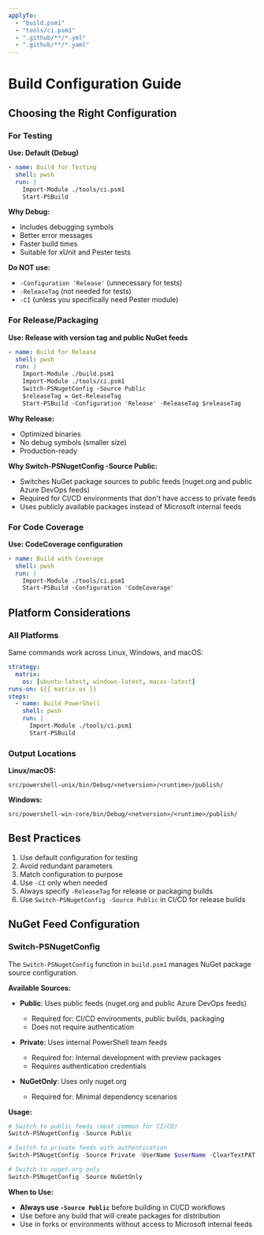 ```yaml
---
applyTo:
  - "build.psm1"
  - "tools/ci.psm1"
  - ".github/**/*.yml"
  - ".github/**/*.yaml"
---
```


# Build Configuration Guide

## Choosing the Right Configuration

### For Testing

**Use: Default (Debug)**

```yaml
- name: Build for Testing
  shell: pwsh
  run: |
    Import-Module ./tools/ci.psm1
    Start-PSBuild
```

**Why Debug:**
- Includes debugging symbols
- Better error messages
- Faster build times
- Suitable for xUnit and Pester tests

**Do NOT use:**
- `-Configuration 'Release'` (unnecessary for tests)
- `-ReleaseTag` (not needed for tests)
- `-CI` (unless you specifically need Pester module)

### For Release/Packaging

**Use: Release with version tag and public NuGet feeds**

```yaml
- name: Build for Release
  shell: pwsh
  run: |
    Import-Module ./build.psm1
    Import-Module ./tools/ci.psm1
    Switch-PSNugetConfig -Source Public
    $releaseTag = Get-ReleaseTag
    Start-PSBuild -Configuration 'Release' -ReleaseTag $releaseTag
```

**Why Release:**
- Optimized binaries
- No debug symbols (smaller size)
- Production-ready

**Why Switch-PSNugetConfig -Source Public:**
- Switches NuGet package sources to public feeds (nuget.org and public Azure DevOps feeds)
- Required for CI/CD environments that don't have access to private feeds
- Uses publicly available packages instead of Microsoft internal feeds

### For Code Coverage

**Use: CodeCoverage configuration**

```yaml
- name: Build with Coverage
  shell: pwsh
  run: |
    Import-Module ./tools/ci.psm1
    Start-PSBuild -Configuration 'CodeCoverage'
```

## Platform Considerations

### All Platforms

Same commands work across Linux, Windows, and macOS:

```yaml
strategy:
  matrix:
    os: [ubuntu-latest, windows-latest, macos-latest]
runs-on: ${{ matrix.os }}
steps:
  - name: Build PowerShell
    shell: pwsh
    run: |
      Import-Module ./tools/ci.psm1
      Start-PSBuild
```

### Output Locations

**Linux/macOS:**
```
src/powershell-unix/bin/Debug/<netversion>/<runtime>/publish/
```

**Windows:**
```
src/powershell-win-core/bin/Debug/<netversion>/<runtime>/publish/
```

## Best Practices

1. Use default configuration for testing
2. Avoid redundant parameters
3. Match configuration to purpose
4. Use `-CI` only when needed
5. Always specify `-ReleaseTag` for release or packaging builds
6. Use `Switch-PSNugetConfig -Source Public` in CI/CD for release builds

## NuGet Feed Configuration

### Switch-PSNugetConfig

The `Switch-PSNugetConfig` function in `build.psm1` manages NuGet package source configuration.

**Available Sources:**

- **Public**: Uses public feeds (nuget.org and public Azure DevOps feeds)
  - Required for: CI/CD environments, public builds, packaging
  - Does not require authentication
  
- **Private**: Uses internal PowerShell team feeds
  - Required for: Internal development with preview packages
  - Requires authentication credentials

- **NuGetOnly**: Uses only nuget.org
  - Required for: Minimal dependency scenarios

**Usage:**

```powershell
# Switch to public feeds (most common for CI/CD)
Switch-PSNugetConfig -Source Public

# Switch to private feeds with authentication
Switch-PSNugetConfig -Source Private -UserName $userName -ClearTextPAT $pat

# Switch to nuget.org only
Switch-PSNugetConfig -Source NuGetOnly
```

**When to Use:**

- **Always use `-Source Public`** before building in CI/CD workflows
- Use before any build that will create packages for distribution
- Use in forks or environments without access to Microsoft internal feeds
